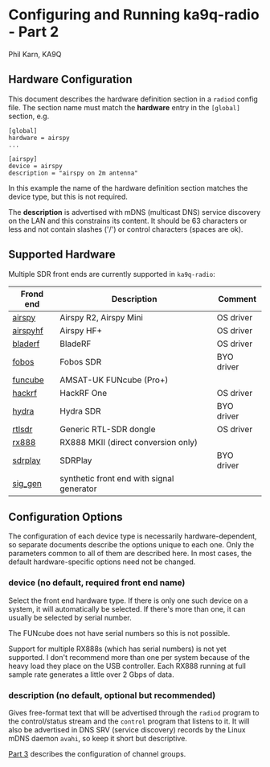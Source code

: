 # Configuring and Running ka9q-radio - Part 2

Phil Karn, KA9Q

## Hardware Configuration

This document describes the hardware definition section in a `radiod` config file. The section name must match the **hardware** entry in the `[global]` section, e.g.

```
[global]
hardware = airspy
...

[airspy]
device = airspy
description = "airspy on 2m antenna"
```

In this example the name of the hardware definition section matches the device type, but this is not required.

The **description** is advertised with mDNS (multicast DNS) service discovery on the LAN and this constrains its content. It should be 63 characters or less and not contain slashes ('/') or control characters (spaces are ok).

## Supported Hardware

Multiple SDR front ends are currently supported in `ka9q-radio`:

| Frond end                 | Description                               | Comment |
|---------------------------|-------------------------------------------|---------|
| [airspy](SDR/airspy.md)   | Airspy R2, Airspy Mini                    | OS driver
| [airspyhf](SDR/airspy.md) | Airspy HF+                                | OS driver
| [bladerf](SDR/bladerf.md) | BladeRF                                   | OS driver
| [fobos](SDR/fobos.md)     | Fobos SDR                                 | BYO driver
| [funcube](SDR/funcube.md) | AMSAT-UK FUNcube (Pro+)                   |
| [hackrf](SDR/hackrf.md)   | HackRF One                                | OS driver
| [hydra](SDR/hydra.md)     | Hydra SDR                                 | BYO driver
| [rtlsdr](SDR/rtlsdr.md)   | Generic RTL-SDR dongle                    | OS driver
| [rx888](SDR/rx888.md)     | RX888 MKII (direct conversion only)       |
| [sdrplay](SDR/sdrplay.md) | SDRPlay                                   | BYO driver
| [sig_gen](sig_gen.md)     | synthetic front end with signal generator |

## Configuration Options

The configuration of each device type is necessarily hardware-dependent, so separate documents describe the options unique to each one. Only the parameters common to all of them are described here. In most cases, the default hardware-specific options need not be changed.

### device (no default, required front end name)

Select the front end hardware type. If there is only one such device on a system, it will automatically be selected. If there's more than one, it can usually be selected by serial number.

The FUNcube does not have serial numbers so this is not possible.

Support for multiple RX888s (which has serial numbers) is not yet supported. I don't recommend more than one per system because of the heavy load they place on the USB controller. Each RX888 running at full sample rate generates a little over 2 Gbps of data.

### description (no default, optional but recommended)

Gives free-format text that will be advertised through the `radiod` program to the control/status stream and the `control` program that listens to it. It will also be advertised in DNS SRV (service discovery) records by the Linux mDNS daemon `avahi`, so keep it short but descriptive.

[Part 3](ka9q-radio-3.md) describes the configuration of channel groups.
